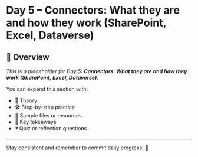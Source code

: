 # Day 5 – Connectors: What they are and how they work (SharePoint, Excel, Dataverse)

## 📘 Overview

_This is a placeholder for Day 5: **Connectors: What they are and how they work (SharePoint, Excel, Dataverse)**._

You can expand this section with:
- 🧠 Theory
- 🛠️ Step-by-step practice
- 📁 Sample files or resources
- 📌 Key takeaways
- ❓ Quiz or reflection questions

---

Stay consistent and remember to commit daily progress! 🚀
